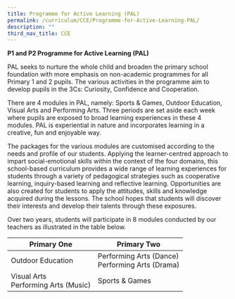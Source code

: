 ```yaml
---
title: Programme for Active Learning (PAL)
permalink: /curriculum/CCE/Programme-for-Active-Learning-PAL/
description: ""
third_nav_title: CCE
---
```

**P1 and P2 Programme for Active Learning (PAL)**

  

PAL seeks to nurture the whole child and broaden the primary school foundation with more emphasis on non-academic programmes for all Primary 1 and 2 pupils. The various activities in the programme aim to develop pupils in the 3Cs: Curiosity, Confidence and Cooperation.

  

There are 4 modules in PAL, namely: Sports & Games, Outdoor Education, Visual Arts and Performing Arts. Three periods are set aside each week where pupils are exposed to broad learning experiences in these 4 modules. PAL is experiential in nature and incorporates learning in a creative, fun and enjoyable way.

  

The packages for the various modules are customised according to the needs and profile of our students. Applying the learner-centred approach to impart social-emotional skills within the context of the four domains, this school-based curriculum provides a wide range of learning experiences for students through a variety of pedagogical strategies such as cooperative learning, inquiry-based learning and reflective learning. Opportunities are also created for students to apply the attitudes, skills and knowledge acquired during the lessons. The school hopes that students will discover their interests and develop their talents through these exposures.

  

Over two years, students will participate in 8 modules conducted by our teachers as illustrated in the table below.

| **Primary One** | **Primary Two** | 
| -------- | -------- | 
| Outdoor Education     | Performing Arts (Dance)<br>Performing Arts (Drama)|
|Visual Arts<br>Performing Arts (Music)|Sports & Games|